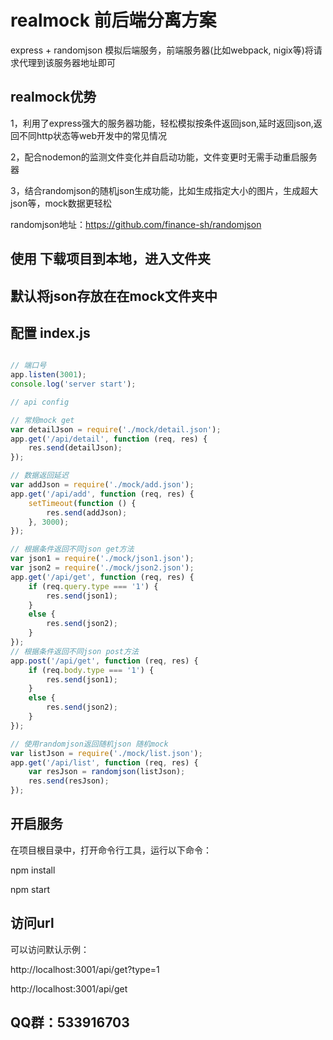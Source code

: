 # realmock 前后端分离方案

express + randomjson 模拟后端服务，前端服务器(比如webpack, nigix等)将请求代理到该服务器地址即可

## realmock优势

1，利用了express强大的服务器功能，轻松模拟按条件返回json,延时返回json,返回不同http状态等web开发中的常见情况 

2，配合nodemon的监测文件变化并自启动功能，文件变更时无需手动重启服务器

3，结合randomjson的随机json生成功能，比如生成指定大小的图片，生成超大json等，mock数据更轻松 

randomjson地址：https://github.com/finance-sh/randomjson


## 使用 下载项目到本地，进入文件夹

## 默认将json存放在在mock文件夹中

## 配置 index.js

```javascript

// 端口号
app.listen(3001);
console.log('server start');

// api config

// 常规mock get
var detailJson = require('./mock/detail.json');
app.get('/api/detail', function (req, res) {
    res.send(detailJson);
});

// 数据返回延迟
var addJson = require('./mock/add.json');
app.get('/api/add', function (req, res) {
    setTimeout(function () {
		res.send(addJson);
	}, 3000);
});

// 根据条件返回不同json get方法
var json1 = require('./mock/json1.json');
var json2 = require('./mock/json2.json');
app.get('/api/get', function (req, res) {
	if (req.query.type === '1') {
		res.send(json1);
	}
	else {
		res.send(json2);
	}
});
// 根据条件返回不同json post方法
app.post('/api/get', function (req, res) {
	if (req.body.type === '1') {
		res.send(json1);
	}
	else {
		res.send(json2);
	}
});

// 使用randomjson返回随机json 随机mock
var listJson = require('./mock/list.json');
app.get('/api/list', function (req, res) {
	var resJson = randomjson(listJson);
    res.send(resJson);
});

```

## 开启服务

在项目根目录中，打开命令行工具，运行以下命令：

npm install

npm start

## 访问url

可以访问默认示例：

http://localhost:3001/api/get?type=1

http://localhost:3001/api/get


## QQ群：533916703




